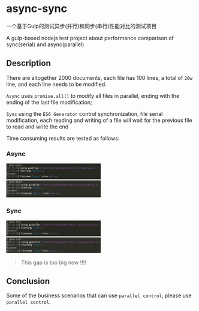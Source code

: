 # async-sync

一个基于Gulp的测试异步(并行)和同步(串行)性能对比的测试项目

A gulp-based nodejs test project about performance comparison of sync(serial) and async(parallel) 


## Description

There are altogether 2000 documents, each file has 100 lines, a total of `20w` line, and each line needs to be modified.

`Async` uses `promise.all()` to modify all files in parallel, ending with the ending of the last file modification;

`Sync` using the `ES6 Generator` control synchronization, file serial modification, each reading and writing of a file  will wait for the previous file to read and write the end

Time consuming results are tested as follows:


### Async

<img style="width: 50%" src="result/async-01.png" alt="">
<img style="width: 50%" src="result/async-02.png" alt="">


### Sync
<img style="width: 50%" src="result/sync-01.png" alt="">
<img style="width: 50%" src="result/sync-02.png" alt="">

> This gap is too big now !!!!

## Conclusion

Some of the business scenarios that can use `parallel control`, please use `parallel control`.

